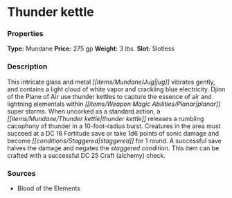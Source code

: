 ﻿---
Title: "Thunder kettle"
Type: "Mundane"
Price: "275 gp"
Weight: "3 lbs."
Slot: "Slotless"
Description: |
  "This intricate glass and metal jug vibrates gently, and contains a light cloud of white vapor and crackling blue electricity. Djinn of the Plane of Air use thunder kettles to capture the essence of air and lightning elementals within planar super storms. When uncorked as a standard action, a thunder kettle releases a rumbling cacophony of thunder in a 10-foot-radius burst. Creatures in the area must succeed at a DC 16 Fortitude save or take 1d6 points of sonic damage and become staggered for 1 round. A successful save halves the damage and negates the staggered condition. This item can be crafted with a successful DC 25 Craft (alchemy) check."
Sources: "['Blood of the Elements']"
---

# Thunder kettle

### Properties

**Type:** Mundane **Price:** 275 gp **Weight:** 3 lbs. **Slot:** Slotless

### Description

This intricate glass and metal _[[items/Mundane/Jug|jug]]_ vibrates gently, and contains a light cloud of white vapor and crackling blue electricity. Djinn of the Plane of Air use thunder kettles to capture the essence of air and lightning elementals within _[[items/Weapon Magic Abilities/Planar|planar]]_ super storms. When uncorked as a standard action, a _[[items/Mundane/Thunder kettle|thunder kettle]]_ releases a rumbling cacophony of thunder in a 10-foot-radius burst. Creatures in the area must succeed at a DC 16 Fortitude save or take 1d6 points of sonic damage and become _[[conditions/Staggered|staggered]]_ for 1 round. A successful save halves the damage and negates the _staggered_ condition. This item can be crafted with a successful DC 25 Craft (alchemy) check.

### Sources

* Blood of the Elements